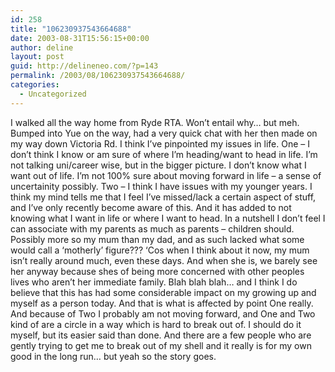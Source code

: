 ```yaml
---
id: 258
title: "106230937543664688"
date: 2003-08-31T15:56:15+00:00
author: deline
layout: post
guid: http://delineneo.com/?p=143
permalink: /2003/08/106230937543664688/
categories:
  - Uncategorized
---
```

I walked all the way home from Ryde RTA. Won&#8217;t entail why&#8230; but meh. Bumped into Yue on the way, had a very quick chat with her then made on my way down Victoria Rd. I think I&#8217;ve pinpointed my issues in life. One &#8211; I don&#8217;t think I know or am sure of where I&#8217;m heading/want to head in life. I&#8217;m not talking uni/career wise, but in the bigger picture. I don&#8217;t know what I want out of life. I&#8217;m not 100% sure about moving forward in life &#8211; a sense of uncertainity possibly. Two &#8211; I think I have issues with my younger years. I think my mind tells me that I feel I&#8217;ve missed/lack a certain aspect of stuff, and I&#8217;ve only recently become aware of this. And it has added to not knowing what I want in life or where I want to head. In a nutshell I don&#8217;t feel I can associate with my parents as much as parents &#8211; children should. Possibly more so my mum than my dad, and as such lacked what some would call a &#8216;motherly&#8217; figure??? &#8216;Cos when I think about it now, my mum isn&#8217;t really around much, even these days. And when she is, we barely see her anyway because shes of being more concerned with other peoples lives who aren&#8217;t her immediate family. Blah blah blah&#8230; and I think I do believe that this has had some considerable impact on my growing up and myself as a person today. And that is what is affected by point One really. And because of Two I probably am not moving forward, and One and Two kind of are a circle in a way which is hard to break out of. I should do it myself, but its easier said than done. And there are a few people who are gently trying to get me to break out of my shell and it really is for my own good in the long run&#8230; but yeah so the story goes.
